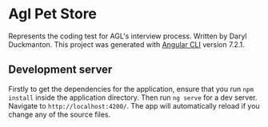 # Agl Pet Store

Represents the coding test for AGL's interview process. Written by Daryl Duckmanton. This project was generated with [Angular CLI](https://github.com/angular/angular-cli) version 7.2.1.

## Development server

Firstly to get the dependencies for the application, ensure that you run `npm install` inside the application directory. Then run `ng serve` for a dev server. Navigate to `http://localhost:4200/`. The app will automatically reload if you change any of the source files.
